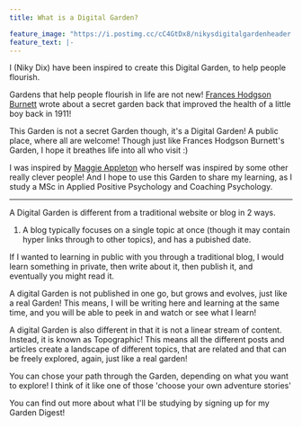 ```yaml
---
title: What is a Digital Garden?

feature_image: "https://i.postimg.cc/cC4GtDx8/nikysdigitalgardenheader.png"
feature_text: |-
---
```


I (Niky Dix) have been inspired to create this Digital Garden, to help people flourish.

Gardens that help people flourish in life are not new! [Frances Hodgson Burnett](https://en.wikipedia.org/wiki/The_Secret_Garden) wrote about a secret garden back that improved the health of a little boy back in 1911! 

This Garden is not a secret Garden though, it's a Digital Garden! A public place, where all are welcome! Though just like Frances Hodgson Burnett's Garden, I hope it breathes life into all who visit :) 

I was inspired by <a target="_blank" href="https://maggieappleton.com/garden-history">Maggie Appleton</a> who herself was inspired by some other really clever people! And I hope to use this Garden to share my learning, as I study a MSc in Applied Positive Psychology and Coaching Psychology.

---

A Digital Garden is different from a traditional website or blog in 2 ways. 

1) A blog typically focuses on a single topic at once (though it may contain hyper links through to other topics), and has a pubished date. 

If I wanted to learning in public with you through a traditional blog, I would learn something in private, then write about it, then publish it, and eventually you might read it. 

A digital Garden is not published in one go, but grows and evolves, just like a real Garden! This means, I will be writing here and learning at the same time, and you will be able to peek in and watch or see what I learn!

A digital Garden is also different in that it is not a linear stream of content. Instead, it is known as Topographic! This means all the different posts and articles create a landscape of different topics, that are related and that can be freely explored, again, just like a real garden!

You can chose your path through the Garden, depending on what you want to explore! I think of it like one of those 'choose your own adventure stories' 

You can find out more about what I'll be studying by signing up for my Garden Digest! 


